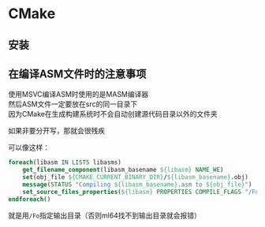 ---
---

# CMake

## 安装

## 在编译ASM文件时的注意事项

使用MSVC编译ASM时使用的是MASM编译器\
然后ASM文件一定要放在src的同一目录下\
因为CMake在生成构建系统时不会自动创建源代码目录以外的文件夹

如果非要分开写，那就会很残疾

可以像这样：

```CMake
foreach(libasm IN LISTS libasms)
    get_filename_component(libasm_basename ${libasm} NAME_WE)
    set(obj_file ${CMAKE_CURRENT_BINARY_DIR}/${libasm_basename}.obj)
    message(STATUS "Compiling ${libasm_basename}.asm to ${obj_file}")
    set_source_files_properties(${libasm} PROPERTIES COMPILE_FLAGS "/Fo${obj_file} ${ASFLAGS64}")
endforeach()
```

就是用`/Fo`指定输出目录（否则ml64找不到输出目录就会报错）
